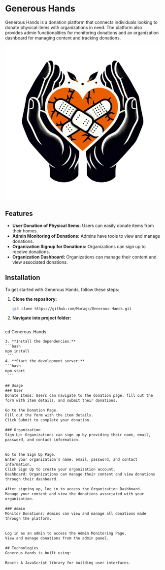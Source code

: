 # Generous Hands

Generous Hands is a donation platform that connects individuals looking to donate physical items with organizations in need. The platform also provides admin functionalities for monitoring donations and an organization dashboard for managing content and tracking donations.

![Generous Hands](./public/Images/logo-bg.png) <!-- Main Image of the Project -->
## Features

- **User Donation of Physical Items:** Users can easily donate items from their homes.
- **Admin Monitoring of Donations:** Admins have tools to view and manage donations.
- **Organization Signup for Donations:** Organizations can sign up to receive donations.
- **Organization Dashboard:** Organizations can manage their content and view associated donations.

## Installation

To get started with Generous Hands, follow these steps:

1. **Clone the repository:**
   ```bash
   git clone https://github.com/Murags/Generous-Hands.git
   ```
2. **Navigate into project folder:**
   ```bash
  cd Generous-Hands
   ```
3. **Install the dependencies:**
   ```bash
   npm install
    ```
4. **Start the development server:**
   ```bash
   npm start
    ```

## Usage
### User
Donate Items: Users can navigate to the donation page, fill out the form with item details, and submit their donations.

Go to the Donation Page.
Fill out the form with the item details.
Click Submit to complete your donation.

### Organization
Sign Up: Organizations can sign up by providing their name, email, password, and contact information.


Go to the Sign Up Page.
Enter your organization’s name, email, password, and contact information.
Click Sign Up to create your organization account.
Dashboard: Organizations can manage their content and view donations through their dashboard.

After signing up, log in to access the Organization Dashboard.
Manage your content and view the donations associated with your organization.

### Admin
Monitor Donations: Admins can view and manage all donations made through the platform.


Log in as an admin to access the Admin Monitoring Page.
View and manage donations from the admin panel.

## Technologies
Generous Hands is built using:

React: A JavaScript library for building user interfaces.
